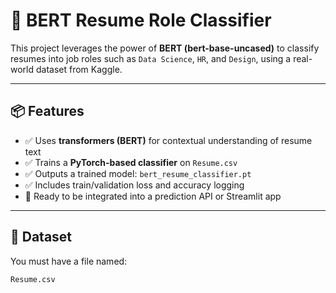 # 🤖 BERT Resume Role Classifier

This project leverages the power of **BERT (bert-base-uncased)** to classify resumes into job roles such as `Data Science`, `HR`, and `Design`, using a real-world dataset from Kaggle.

---

## 📦 Features

- ✅ Uses **transformers (BERT)** for contextual understanding of resume text  
- ✅ Trains a **PyTorch-based classifier** on `Resume.csv`  
- ✅ Outputs a trained model: `bert_resume_classifier.pt`  
- ✅ Includes train/validation loss and accuracy logging  
- 🧠 Ready to be integrated into a prediction API or Streamlit app

---

## 🧪 Dataset

You must have a file named:

```bash
Resume.csv
